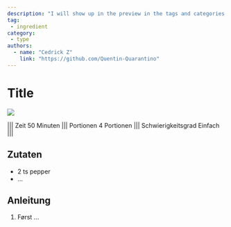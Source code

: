 ```yaml
---
description: "I will show up in the preview in the tags and categories menus"
tag:
 - ingredient
category:
 - type
authors:
  - name: "Cedrick Z"
    link: "https://github.com/Quentin-Quarantino"
---
```


# Title

![](https://via.placeholder.com/1280x480)

||| Zeit
50 Minuten
||| Portionen
4 Portionen
||| Schwierigkeitsgrad
Einfach
|||

## Zutaten

- 2 ts pepper
- ...

## Anleitung

1. Først ...
